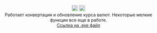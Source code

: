 <div align="center"> 
<img src="https://img.shields.io/badge/version-0.0.3-blue?style=flat-square" height="20">
<img src="https://img.shields.io/badge/.exe_size-86.7_MB-green?style=flat-square" height="20">
<br>
Работает конвертация и обновление курса валют.
Некоторые мелкие функции все еще в работе.
<br> 
<a href="https://drive.google.com/file/d/1Bp047L1wOhKH65inC1hp3FOg30Wv7Gzv/view?usp=sharing">Ссылка на .exe файл</a>



